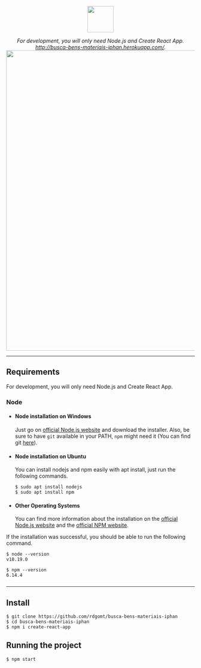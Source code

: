
<p align="center">
  <img src="https://user-images.githubusercontent.com/67931677/87466369-81de3a80-c5ec-11ea-936d-a7100f44ca50.png
" width="70" />
</p>
<p align="center">
  <i>
For development, you will only need Node.js and Create React App.
 <a href="http://busca-bens-materiais-iphan.herokuapp.com/">http://busca-bens-materiais-iphan.herokuapp.com/</a>.</i>
  <br/>
  <img src="https://user-images.githubusercontent.com/67931677/87430226-49723880-c5bb-11ea-85a3-dee440e73fc4.png" width="800" />
</p>


---
## Requirements

For development, you will only need Node.js and Create React App.

### Node
- #### Node installation on Windows

  Just go on [official Node.js website](https://nodejs.org/) and download the installer.
Also, be sure to have `git` available in your PATH, `npm` might need it (You can find git [here](https://git-scm.com/)).

- #### Node installation on Ubuntu

  You can install nodejs and npm easily with apt install, just run the following commands.

      $ sudo apt install nodejs
      $ sudo apt install npm

- #### Other Operating Systems
  You can find more information about the installation on the [official Node.js website](https://nodejs.org/) and the [official NPM website](https://npmjs.org/).

If the installation was successful, you should be able to run the following command.

    $ node --version
    v10.19.0

    $ npm --version
    6.14.4


###

---

## Install

    $ git clone https://github.com/rdgomt/busca-bens-materiais-iphan
    $ cd busca-bens-materiais-iphan
    $ npm i create-react-app


## Running the project

    $ npm start

